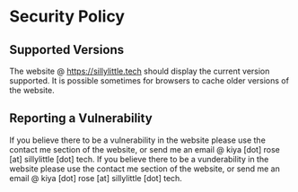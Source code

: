 # Security Policy

## Supported Versions

The website @ https://sillylittle.tech should display the current version supported.
It is possible sometimes for browsers to cache older versions of the website.

## Reporting a Vulnerability

If you believe there to be a vulnerability in the website please use the contact me section of the website, or send me an email @ kiya [dot] rose [at] sillylittle [dot] tech.
If you believe there to be a vunderability in the website please use the contact me section of the website, or send me an email @ kiya [dot] rose [at] sillylittle [dot] tech.
